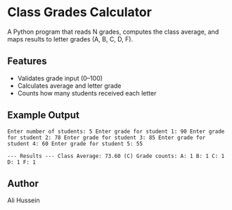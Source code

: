 # Class Grades Calculator

A Python program that reads N grades, computes the class average, and maps results to letter grades (A, B, C, D, F).

## Features
- Validates grade input (0–100)
- Calculates average and letter grade
- Counts how many students received each letter

## Example Output
```
Enter number of students: 5 Enter grade for student 1: 90 Enter grade for student 2: 78 Enter grade for student 3: 85 Enter grade for student 4: 60 Enter grade for student 5: 55

--- Results --- Class Average: 73.60 (C) Grade counts: A: 1 B: 1 C: 1 D: 1 F: 1
```


## Author
Ali Hussein
